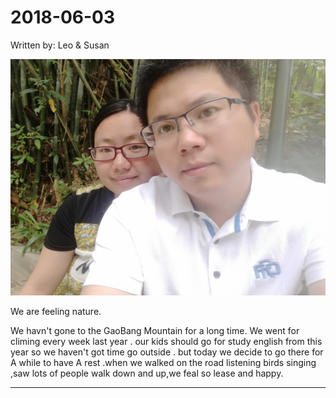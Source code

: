 2018-06-03
===
Written by: Leo & Susan

![](https://github.com/lion21cn/AEnglishLearner/blob/master/%E7%B4%A0%E6%9D%90/photos/IMG_20180603_102856.jpg)

We are feeling nature.

We havn't gone to the GaoBang Mountain for a long time. We went for climing every week last year . our kids should go for study english from this year so we haven't got time 
go outside . but today we decide to go there for A while to have A rest .when we walked on the road listening birds singing ,saw lots of people walk down and up,we feal so lease and happy.
***